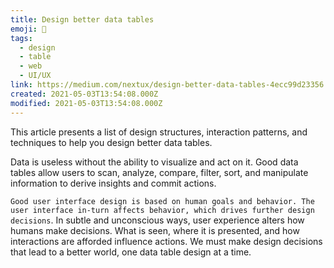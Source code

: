 ```yaml
---
title: Design better data tables
emoji: 📝
tags:
  - design
  - table
  - web
  - UI/UX
link: https://medium.com/nextux/design-better-data-tables-4ecc99d23356
created: 2021-05-03T13:54:08.000Z
modified: 2021-05-03T13:54:08.000Z
---
```


This article presents a list of design structures, interaction patterns, and techniques to help you design better data tables.

Data is useless without the ability to visualize and act on it. Good data tables allow users to scan, analyze, compare, filter, sort, and manipulate information to derive insights and commit actions.

`Good user interface design is based on human goals and behavior. The user interface in-turn affects behavior, which drives further design decisions`. In subtle and unconscious ways, user experience alters how humans make decisions. What is seen, where it is presented, and how interactions are afforded influence actions. We must make design decisions that lead to a better world, one data table design at a time.
